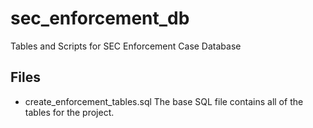# sec_enforcement_db
Tables and Scripts for SEC Enforcement Case Database

Files
-----

- create_enforcement_tables.sql
The base SQL file contains all of the tables for the project.